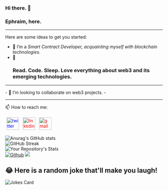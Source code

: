 ### Hi there. 👋 

### Ephraim, here.

<hr/>
<!-- **Ephraim-nonso/Ephraim-nonso** is a ✨ _special_ ✨ repository because its `README.md` (this file) appears on your GitHub profile.
 -->
 
Here are some ideas to get you started:

- 🔭 I’m a <em>Smart Contract Developer, acquainting myself with blockchain technologies.</em>
- 🌱 <h3>Read. Code. Sleep. Love everything about web3 and its emerging technologies.
<hr/>
- 👯 I’m looking to collaborate on web3 projects. 
- <hr/>
<!-- - 🤔 I’m looking for help with ... -->
<!-- - 💬 Ask me about ... -->
📫 How to reach me: 
 <br>
 <p align="left">
<a href="https://twitter.com/iamephraim_js"><img src="https://cdn.jsdelivr.net/npm/simple-icons@v3/icons/twitter.svg" alt="twitter" height="40" style="vertical-align:top; margin:4px; color: blue"></a>
 <a href="https://linkedin.com/in/chukwu-ephraim-chinonso" target="_blank" rel="noopener noreferrer"> <img src="https://cdn.jsdelivr.net/npm/simple-icons@v3/icons/linkedin.svg" alt="linkedin" height="40" style="vertical-align:top; margin:4px ; color: red"></a>
 <a href="mailto:chukwuchinonsoephraim@gmail.com"> <img src="https://cdn.jsdelivr.net/npm/simple-icons@v3/icons/gmail.svg" alt="gmail" height="40" style="vertical-align:top; margin:4px; color: red"></a>

  ![Anurag's GitHub stats](https://github-readme-stats.vercel.app/api?username=Ephraim-nonso&show_icons=true&theme=radical)     
 ![GitHub Streak](https://github-readme-streak-stats.herokuapp.com/?user=Ephraim-nonso&theme=github_dark)
 <br>
  ![Your Repository's Stats](https://github-readme-stats.vercel.app/api/top-langs/?username=Ephraim-nonso&layout=compact&theme=blue-green)
 <br>
  [![Github](https://img.shields.io/github/followers/Ephraim-nonso?label=Follow&style=social)](https://github.com/Ephraim-nonso)
 ![](https://visitor-badge.laobi.icu/badge?page_id=Ephraim-nonso.Ephraim-nonso)
 </p>
 

<!-- - ⚡ Fun fact:  -->
## 😂 Here is a random joke that'll make you laugh!
![Jokes Card](https://readme-jokes.vercel.app/api)
